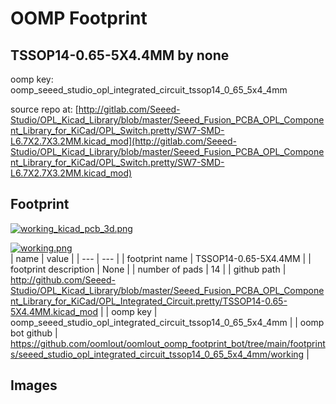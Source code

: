 # OOMP Footprint  
## TSSOP14-0.65-5X4.4MM  by none  
  
oomp key: oomp_seeed_studio_opl_integrated_circuit_tssop14_0_65_5x4_4mm  
  
source repo at: [http://gitlab.com/Seeed-Studio/OPL_Kicad_Library/blob/master/Seeed_Fusion_PCBA_OPL_Component_Library_for_KiCad/OPL_Switch.pretty/SW7-SMD-L6.7X2.7X3.2MM.kicad_mod](http://gitlab.com/Seeed-Studio/OPL_Kicad_Library/blob/master/Seeed_Fusion_PCBA_OPL_Component_Library_for_KiCad/OPL_Switch.pretty/SW7-SMD-L6.7X2.7X3.2MM.kicad_mod)  
## Footprint  
  
[![working_kicad_pcb_3d.png](working_kicad_pcb_3d_600.png)](working_kicad_pcb_3d.png)  
  
[![working.png](working_600.png)](working.png)  
| name | value | 
| --- | --- | 
| footprint name | TSSOP14-0.65-5X4.4MM | 
| footprint description | None | 
| number of pads | 14 | 
| github path | http://github.com/Seeed-Studio/OPL_Kicad_Library/blob/master/Seeed_Fusion_PCBA_OPL_Component_Library_for_KiCad/OPL_Integrated_Circuit.pretty/TSSOP14-0.65-5X4.4MM.kicad_mod | 
| oomp key | oomp_seeed_studio_opl_integrated_circuit_tssop14_0_65_5x4_4mm | 
| oomp bot github | https://github.com/oomlout/oomlout_oomp_footprint_bot/tree/main/footprints/seeed_studio_opl_integrated_circuit_tssop14_0_65_5x4_4mm/working | 
## Images  
